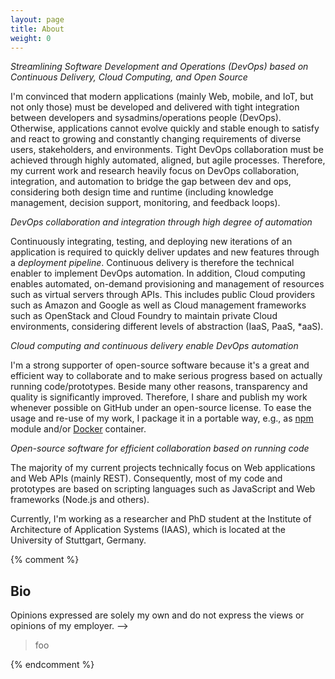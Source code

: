 ```yaml
---
layout: page
title: About
weight: 0
---
```


*Streamlining Software Development and Operations (DevOps) based on Continuous Delivery, Cloud Computing, and Open Source*

I'm convinced that modern applications (mainly Web, mobile, and IoT, but not only those) must be developed and delivered with tight integration between developers and sysadmins/operations people (DevOps). Otherwise, applications cannot evolve quickly and stable enough to satisfy and react to growing and constantly changing requirements of diverse users, stakeholders, and environments. Tight DevOps collaboration must be achieved through highly automated, aligned, but agile processes. Therefore, my current work and research heavily focus on DevOps collaboration, integration, and automation to bridge the gap between dev and ops, considering both design time and runtime (including knowledge management, decision support, monitoring, and feedback loops).

<p class="message" style="font-style: italic;">
  DevOps collaboration and integration through high degree of automation
</p>

Continuously integrating, testing, and deploying new iterations of an application is required to quickly deliver updates and new features through a *deployment pipeline*. Continuous delivery is therefore the technical enabler to implement DevOps automation. In addition, Cloud computing enables automated, on-demand provisioning and management of resources such as virtual servers through APIs. This includes public Cloud providers such as Amazon and Google as well as Cloud management frameworks such as OpenStack and Cloud Foundry to maintain private Cloud environments, considering different levels of abstraction (IaaS, PaaS, *aaS).

<p class="message" style="font-style: italic;">
  Cloud computing and continuous delivery enable DevOps automation
</p>

I'm a strong supporter of open-source software because it's a great and efficient way to collaborate and to make serious progress based on actually running code/prototypes. Beside many other reasons, transparency and quality is significantly improved. Therefore, I share and publish my work whenever possible on GitHub under an open-source license. To ease the usage and re-use of my work, I package it in a portable way, e.g., as [npm](https://www.npmjs.com) module and/or [Docker](https://www.docker.com) container.

<p class="message" style="font-style: italic;">
  Open-source software for efficient collaboration based on running code
</p>

The majority of my current projects technically focus on Web applications and Web APIs (mainly REST). Consequently, most of my code and prototypes are based on scripting languages such as JavaScript and Web frameworks (Node.js and others).

Currently, I'm working as a researcher and PhD student at the Institute of Architecture of Application Systems (IAAS), which is located at the University of Stuttgart, Germany.



{% comment %}

## Bio

Opinions expressed are solely my own and do not express the views or opinions of my employer. -->

> foo

{% endcomment %}
